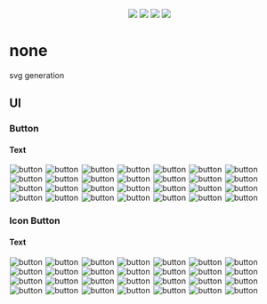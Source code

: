 <p align="center">
  <img src="https://none.deno.dev/ui/icon-button?e=n" />
  <img src="https://none.deno.dev/ui/icon-button?e=o" />
  <img src="https://none.deno.dev/ui/icon-button?e=n" />
  <img src="https://none.deno.dev/ui/icon-button?e=e" />
</p>

# none

svg generation

## UI

### Button

#### Text

<p align="left">
  <picture>
    <source media="(prefers-color-scheme: dark)" srcset="https://none.deno.dev/ui/button?c=gray&t=dark&e=gray">
    <img alt="button" src="https://none.deno.dev/ui/button?c=gray&t=light&e=gray" hspace="1">
  </picture>
  <picture>
    <source media="(prefers-color-scheme: dark)" srcset="https://none.deno.dev/ui/button?c=mauve&t=dark&e=mauve">
    <img alt="button" src="https://none.deno.dev/ui/button?c=mauve&t=light&e=mauve" hspace="1">
  </picture>
  <picture>
    <source media="(prefers-color-scheme: dark)" srcset="https://none.deno.dev/ui/button?c=slate&t=dark&e=slate">
    <img alt="button" src="https://none.deno.dev/ui/button?c=slate&t=light&e=slate" hspace="1">
  </picture>
  <picture>
    <source media="(prefers-color-scheme: dark)" srcset="https://none.deno.dev/ui/button?c=sage&t=dark&e=sage">
    <img alt="button" src="https://none.deno.dev/ui/button?c=sage&t=light&e=sage" hspace="1">
  </picture>
  <picture>
    <source media="(prefers-color-scheme: dark)" srcset="https://none.deno.dev/ui/button?c=olive&t=dark&e=olive">
    <img alt="button" src="https://none.deno.dev/ui/button?c=olive&t=light&e=olive" hspace="1">
  </picture>
  <picture>
    <source media="(prefers-color-scheme: dark)" srcset="https://none.deno.dev/ui/button?c=sand&t=dark&e=sand">
    <img alt="button" src="https://none.deno.dev/ui/button?c=sand&t=light&e=sand" hspace="1">
  </picture>
  <picture>
    <source media="(prefers-color-scheme: dark)" srcset="https://none.deno.dev/ui/button?c=tomato&t=dark&e=tomato">
    <img alt="button" src="https://none.deno.dev/ui/button?c=tomato&t=light&e=tomato" hspace="1">
  </picture>
  <picture>
    <source media="(prefers-color-scheme: dark)" srcset="https://none.deno.dev/ui/button?c=red&t=dark&e=red">
    <img alt="button" src="https://none.deno.dev/ui/button?c=red&t=light&e=red" hspace="1">
  </picture>
  <picture>
    <source media="(prefers-color-scheme: dark)" srcset="https://none.deno.dev/ui/button?c=crimson&t=dark&e=crimson">
    <img alt="button" src="https://none.deno.dev/ui/button?c=crimson&t=light&e=crimson" hspace="1">
  </picture>
  <picture>
    <source media="(prefers-color-scheme: dark)" srcset="https://none.deno.dev/ui/button?c=pink&t=dark&e=pink">
    <img alt="button" src="https://none.deno.dev/ui/button?c=pink&t=light&e=pink" hspace="1">
  </picture>
  <picture>
    <source media="(prefers-color-scheme: dark)" srcset="https://none.deno.dev/ui/button?c=plum&t=dark&e=plum">
    <img alt="button" src="https://none.deno.dev/ui/button?c=plum&t=light&e=plum" hspace="1">
  </picture>
  <picture>
    <source media="(prefers-color-scheme: dark)" srcset="https://none.deno.dev/ui/button?c=purple&t=dark&e=purple">
    <img alt="button" src="https://none.deno.dev/ui/button?c=purple&t=light&e=purple" hspace="1">
  </picture>
  <picture>
    <source media="(prefers-color-scheme: dark)" srcset="https://none.deno.dev/ui/button?c=violet&t=dark&e=violet">
    <img alt="button" src="https://none.deno.dev/ui/button?c=violet&t=light&e=violet" hspace="1">
  </picture>
  <picture>
    <source media="(prefers-color-scheme: dark)" srcset="https://none.deno.dev/ui/button?c=indigo&t=dark&e=indigo">
    <img alt="button" src="https://none.deno.dev/ui/button?c=indigo&t=light&e=indigo" hspace="1">
  </picture>
  <picture>
    <source media="(prefers-color-scheme: dark)" srcset="https://none.deno.dev/ui/button?c=blue&t=dark&e=blue">
    <img alt="button" src="https://none.deno.dev/ui/button?c=blue&t=light&e=blue" hspace="1">
  </picture>
  <picture>
    <source media="(prefers-color-scheme: dark)" srcset="https://none.deno.dev/ui/button?c=cyan&t=dark&e=cyan">
    <img alt="button" src="https://none.deno.dev/ui/button?c=cyan&t=light&e=cyan" hspace="1">
  </picture>
  <picture>
    <source media="(prefers-color-scheme: dark)" srcset="https://none.deno.dev/ui/button?c=teal&t=dark&e=teal">
    <img alt="button" src="https://none.deno.dev/ui/button?c=teal&t=light&e=teal" hspace="1">
  </picture>
  <picture>
    <source media="(prefers-color-scheme: dark)" srcset="https://none.deno.dev/ui/button?c=green&t=dark&e=green">
    <img alt="button" src="https://none.deno.dev/ui/button?c=green&t=light&e=green" hspace="1">
  </picture>
  <picture>
    <source media="(prefers-color-scheme: dark)" srcset="https://none.deno.dev/ui/button?c=grass&t=dark&e=grass">
    <img alt="button" src="https://none.deno.dev/ui/button?c=grass&t=light&e=grass" hspace="1">
  </picture>
  <picture>
    <source media="(prefers-color-scheme: dark)" srcset="https://none.deno.dev/ui/button?c=orange&t=dark&e=orange">
    <img alt="button" src="https://none.deno.dev/ui/button?c=orange&t=light&e=orange" hspace="1">
  </picture>
  <picture>
    <source media="(prefers-color-scheme: dark)" srcset="https://none.deno.dev/ui/button?c=brown&t=dark&e=brown">
    <img alt="button" src="https://none.deno.dev/ui/button?c=brown&t=light&e=brown" hspace="1">
  </picture>
  <picture>
    <source media="(prefers-color-scheme: dark)" srcset="https://none.deno.dev/ui/button?c=sky&t=dark&e=sky">
    <img alt="button" src="https://none.deno.dev/ui/button?c=sky&t=light&e=sky" hspace="1">
  </picture>
  <picture>
    <source media="(prefers-color-scheme: dark)" srcset="https://none.deno.dev/ui/button?c=mint&t=dark&e=mint">
    <img alt="button" src="https://none.deno.dev/ui/button?c=mint&t=light&e=mint" hspace="1">
  </picture>
  <picture>
    <source media="(prefers-color-scheme: dark)" srcset="https://none.deno.dev/ui/button?c=lime&t=dark&e=lime">
    <img alt="button" src="https://none.deno.dev/ui/button?c=lime&t=light&e=lime" hspace="1">
  </picture>
  <picture>
    <source media="(prefers-color-scheme: dark)" srcset="https://none.deno.dev/ui/button?c=yellow&t=dark&e=yellow">
    <img alt="button" src="https://none.deno.dev/ui/button?c=yellow&t=light&e=yellow" hspace="1">
  </picture>
  <picture>
    <source media="(prefers-color-scheme: dark)" srcset="https://none.deno.dev/ui/button?c=amber&t=dark&e=amber">
    <img alt="button" src="https://none.deno.dev/ui/button?c=amber&t=light&e=amber" hspace="1">
  </picture>
  <picture>
    <source media="(prefers-color-scheme: dark)" srcset="https://none.deno.dev/ui/button?c=bronze&t=dark&e=bronze">
    <img alt="button" src="https://none.deno.dev/ui/button?c=bronze&t=light&e=bronze" hspace="1">
  </picture>
  <picture>
    <source media="(prefers-color-scheme: dark)" srcset="https://none.deno.dev/ui/button?c=gold&t=dark&e=gold">
    <img alt="button" src="https://none.deno.dev/ui/button?c=gold&t=light&e=gold" hspace="1">
  </picture>
</p>

### Icon Button

#### Text

<p align="left">
  <picture>
    <source media="(prefers-color-scheme: dark)" srcset="https://none.deno.dev/ui/icon-button?c=gray&t=dark&e=x">
    <img alt="button" src="https://none.deno.dev/ui/icon-button?c=gray&t=light&e=x" hspace="1">
  </picture>
  <picture>
    <source media="(prefers-color-scheme: dark)" srcset="https://none.deno.dev/ui/icon-button?c=mauve&t=dark&e=x">
    <img alt="button" src="https://none.deno.dev/ui/icon-button?c=mauve&t=light&e=x" hspace="1">
  </picture>
  <picture>
    <source media="(prefers-color-scheme: dark)" srcset="https://none.deno.dev/ui/icon-button?c=slate&t=dark&e=x">
    <img alt="button" src="https://none.deno.dev/ui/icon-button?c=slate&t=light&e=x" hspace="1">
  </picture>
  <picture>
    <source media="(prefers-color-scheme: dark)" srcset="https://none.deno.dev/ui/icon-button?c=sage&t=dark&e=x">
    <img alt="button" src="https://none.deno.dev/ui/icon-button?c=sage&t=light&e=x" hspace="1">
  </picture>
  <picture>
    <source media="(prefers-color-scheme: dark)" srcset="https://none.deno.dev/ui/icon-button?c=olive&t=dark&e=x">
    <img alt="button" src="https://none.deno.dev/ui/icon-button?c=olive&t=light&e=x" hspace="1">
  </picture>
  <picture>
    <source media="(prefers-color-scheme: dark)" srcset="https://none.deno.dev/ui/icon-button?c=sand&t=dark&e=x">
    <img alt="button" src="https://none.deno.dev/ui/icon-button?c=sand&t=light&e=x" hspace="1">
  </picture>
  <picture>
    <source media="(prefers-color-scheme: dark)" srcset="https://none.deno.dev/ui/icon-button?c=tomato&t=dark&e=x">
    <img alt="button" src="https://none.deno.dev/ui/icon-button?c=tomato&t=light&e=x" hspace="1">
  </picture>
  <picture>
    <source media="(prefers-color-scheme: dark)" srcset="https://none.deno.dev/ui/icon-button?c=red&t=dark&e=x">
    <img alt="button" src="https://none.deno.dev/ui/icon-button?c=red&t=light&e=x" hspace="1">
  </picture>
  <picture>
    <source media="(prefers-color-scheme: dark)" srcset="https://none.deno.dev/ui/icon-button?c=crimson&t=dark&e=x">
    <img alt="button" src="https://none.deno.dev/ui/icon-button?c=crimson&t=light&e=x" hspace="1">
  </picture>
  <picture>
    <source media="(prefers-color-scheme: dark)" srcset="https://none.deno.dev/ui/icon-button?c=pink&t=dark&e=x">
    <img alt="button" src="https://none.deno.dev/ui/icon-button?c=pink&t=light&e=x" hspace="1">
  </picture>
  <picture>
    <source media="(prefers-color-scheme: dark)" srcset="https://none.deno.dev/ui/icon-button?c=plum&t=dark&e=x">
    <img alt="button" src="https://none.deno.dev/ui/icon-button?c=plum&t=light&e=x" hspace="1">
  </picture>
  <picture>
    <source media="(prefers-color-scheme: dark)" srcset="https://none.deno.dev/ui/icon-button?c=purple&t=dark&e=x">
    <img alt="button" src="https://none.deno.dev/ui/icon-button?c=purple&t=light&e=x" hspace="1">
  </picture>
  <picture>
    <source media="(prefers-color-scheme: dark)" srcset="https://none.deno.dev/ui/icon-button?c=violet&t=dark&e=x">
    <img alt="button" src="https://none.deno.dev/ui/icon-button?c=violet&t=light&e=x" hspace="1">
  </picture>
  <picture>
    <source media="(prefers-color-scheme: dark)" srcset="https://none.deno.dev/ui/icon-button?c=indigo&t=dark&e=x">
    <img alt="button" src="https://none.deno.dev/ui/icon-button?c=indigo&t=light&e=x" hspace="1">
  </picture>
  <picture>
    <source media="(prefers-color-scheme: dark)" srcset="https://none.deno.dev/ui/icon-button?c=blue&t=dark&e=x">
    <img alt="button" src="https://none.deno.dev/ui/icon-button?c=blue&t=light&e=x" hspace="1">
  </picture>
  <picture>
    <source media="(prefers-color-scheme: dark)" srcset="https://none.deno.dev/ui/icon-button?c=cyan&t=dark&e=x">
    <img alt="button" src="https://none.deno.dev/ui/icon-button?c=cyan&t=light&e=x" hspace="1">
  </picture>
  <picture>
    <source media="(prefers-color-scheme: dark)" srcset="https://none.deno.dev/ui/icon-button?c=teal&t=dark&e=x">
    <img alt="button" src="https://none.deno.dev/ui/icon-button?c=teal&t=light&e=x" hspace="1">
  </picture>
  <picture>
    <source media="(prefers-color-scheme: dark)" srcset="https://none.deno.dev/ui/icon-button?c=green&t=dark&e=x">
    <img alt="button" src="https://none.deno.dev/ui/icon-button?c=green&t=light&e=x" hspace="1">
  </picture>
  <picture>
    <source media="(prefers-color-scheme: dark)" srcset="https://none.deno.dev/ui/icon-button?c=grass&t=dark&e=x">
    <img alt="button" src="https://none.deno.dev/ui/icon-button?c=grass&t=light&e=x" hspace="1">
  </picture>
  <picture>
    <source media="(prefers-color-scheme: dark)" srcset="https://none.deno.dev/ui/icon-button?c=orange&t=dark&e=x">
    <img alt="button" src="https://none.deno.dev/ui/icon-button?c=orange&t=light&e=x" hspace="1">
  </picture>
  <picture>
    <source media="(prefers-color-scheme: dark)" srcset="https://none.deno.dev/ui/icon-button?c=brown&t=dark&e=x">
    <img alt="button" src="https://none.deno.dev/ui/icon-button?c=brown&t=light&e=x" hspace="1">
  </picture>
  <picture>
    <source media="(prefers-color-scheme: dark)" srcset="https://none.deno.dev/ui/icon-button?c=sky&t=dark&e=x">
    <img alt="button" src="https://none.deno.dev/ui/icon-button?c=sky&t=light&e=x" hspace="1">
  </picture>
  <picture>
    <source media="(prefers-color-scheme: dark)" srcset="https://none.deno.dev/ui/icon-button?c=mint&t=dark&e=x">
    <img alt="button" src="https://none.deno.dev/ui/icon-button?c=mint&t=light&e=x" hspace="1">
  </picture>
  <picture>
    <source media="(prefers-color-scheme: dark)" srcset="https://none.deno.dev/ui/icon-button?c=lime&t=dark&e=x">
    <img alt="button" src="https://none.deno.dev/ui/icon-button?c=lime&t=light&e=x" hspace="1">
  </picture>
  <picture>
    <source media="(prefers-color-scheme: dark)" srcset="https://none.deno.dev/ui/icon-button?c=yellow&t=dark&e=x">
    <img alt="button" src="https://none.deno.dev/ui/icon-button?c=yellow&t=light&e=x" hspace="1">
  </picture>
  <picture>
    <source media="(prefers-color-scheme: dark)" srcset="https://none.deno.dev/ui/icon-button?c=amber&t=dark&e=x">
    <img alt="button" src="https://none.deno.dev/ui/icon-button?c=amber&t=light&e=x" hspace="1">
  </picture>
  <picture>
    <source media="(prefers-color-scheme: dark)" srcset="https://none.deno.dev/ui/icon-button?c=bronze&t=dark&e=x">
    <img alt="button" src="https://none.deno.dev/ui/icon-button?c=bronze&t=light&e=x" hspace="1">
  </picture>
  <picture>
    <source media="(prefers-color-scheme: dark)" srcset="https://none.deno.dev/ui/icon-button?c=gold&t=dark&e=x">
    <img alt="button" src="https://none.deno.dev/ui/icon-button?c=gold&t=light&e=x" hspace="1">
  </picture>
</p>
